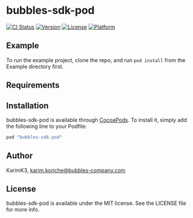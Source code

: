 # bubbles-sdk-pod

[![CI Status](http://img.shields.io/travis/KarimK3/bubbles-sdk-pod.svg?style=flat)](https://travis-ci.org/KarimK3/bubbles-sdk-pod)
[![Version](https://img.shields.io/cocoapods/v/bubbles-sdk-pod.svg?style=flat)](http://cocoapods.org/pods/bubbles-sdk-pod)
[![License](https://img.shields.io/cocoapods/l/bubbles-sdk-pod.svg?style=flat)](http://cocoapods.org/pods/bubbles-sdk-pod)
[![Platform](https://img.shields.io/cocoapods/p/bubbles-sdk-pod.svg?style=flat)](http://cocoapods.org/pods/bubbles-sdk-pod)

## Example

To run the example project, clone the repo, and run `pod install` from the Example directory first.

## Requirements

## Installation

bubbles-sdk-pod is available through [CocoaPods](http://cocoapods.org). To install
it, simply add the following line to your Podfile:

```ruby
pod "bubbles-sdk-pod"
```

## Author

KarimK3, karim.koriche@bubbles-company.com

## License

bubbles-sdk-pod is available under the MIT license. See the LICENSE file for more info.
